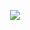 <p align="center">
<img src="https://raw.githubusercontent.com/ncturnal/ncturnal.com/refs/heads/main/img/logo/PNG/ncturnal_banner_50.png">
</p>
